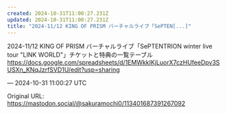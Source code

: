 ```yaml
---
created: 2024-10-31T11:00:27.231Z
updated: 2024-10-31T11:00:27.231Z
title: "2024-11/12 KING OF PRISM バーチャルライブ「SePTEN[...]"
---
```


<p>2024-11/12 KING OF PRISM バーチャルライブ「SePTENTRION winter live tour &quot;LINK WORLD&quot;」チケットと特典の一覧テーブル<br /><a href="https://docs.google.com/spreadsheets/d/1EMWkkIKjLuorX7czHUfeeDpv3SUSXn_KNqJzrfSVD1U/edit?usp=sharing" target="_blank" rel="nofollow noopener" translate="no"><span class="invisible">https://</span><span class="ellipsis">docs.google.com/spreadsheets/d</span><span class="invisible">/1EMWkkIKjLuorX7czHUfeeDpv3SUSXn_KNqJzrfSVD1U/edit?usp=sharing</span></a></p>

&mdash; 2024-10-31 11:00:27 UTC

Original URL: https://mastodon.social/@sakuramochi0/113401687391267092
